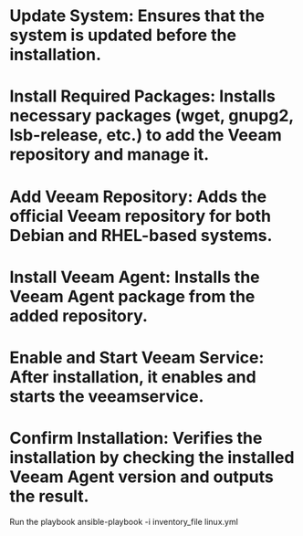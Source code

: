 # Update System: Ensures that the system is updated before the installation.
# Install Required Packages: Installs necessary packages (wget, gnupg2, lsb-release, etc.) to add the Veeam repository and manage it.
# Add Veeam Repository: Adds the official Veeam repository for both Debian and RHEL-based systems.
# Install Veeam Agent: Installs the Veeam Agent package from the added repository.
# Enable and Start Veeam Service: After installation, it enables and starts the veeamservice.
# Confirm Installation: Verifies the installation by checking the installed Veeam Agent version and outputs the result.

Run the playbook
ansible-playbook -i inventory_file linux.yml
